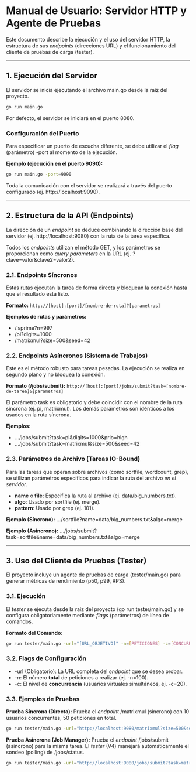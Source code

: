 
# Manual de Usuario: Servidor HTTP y Agente de Pruebas

Este documento describe la ejecución y el uso del servidor HTTP, la estructura de sus *endpoints* (direcciones URL) y el funcionamiento del cliente de pruebas de carga (tester).

---

## 1. Ejecución del Servidor

El servidor se inicia ejecutando el archivo main.go desde la raíz del proyecto.

```bash
go run main.go
```

Por defecto, el servidor se iniciará en el puerto 8080.

### Configuración del Puerto

Para especificar un puerto de escucha diferente, se debe utilizar el *flag* (parámetro) -port al momento de la ejecución.

**Ejemplo (ejecución en el puerto 9090):**

```bash
go run main.go -port=9090
```

Toda la comunicación con el servidor se realizará a través del puerto configurado (ej. http://localhost:9090).

-----

## 2\. Estructura de la API (Endpoints)

La dirección de un *endpoint* se deduce combinando la dirección base del servidor (ej. http://localhost:9080) con la ruta de la tarea específica.

Todos los *endpoints* utilizan el método GET, y los parámetros se proporcionan como *query parameters* en la URL (ej. ?clave=valor&clave2=valor2).

### 2.1. Endpoints Síncronos

Estas rutas ejecutan la tarea de forma directa y bloquean la conexión hasta que el resultado está listo.

**Formato:** `http://[host]:[port]/[nombre-de-ruta]?[parametros]`

**Ejemplos de rutas y parámetros:**

  * /isprime?n=997
  * /pi?digits=1000
  * /matrixmul?size=500&seed=42

### 2.2. Endpoints Asíncronos (Sistema de Trabajos)

Este es el método robusto para tareas pesadas. La ejecución se realiza en segundo plano y no bloquea la conexión.

**Formato (/jobs/submit):**
`http://[host]:[port]/jobs/submit?task=[nombre-de-tarea]&[parametros]`

El parámetro task es obligatorio y debe coincidir con el nombre de la ruta síncrona (ej. pi, matrixmul). Los demás parámetros son idénticos a los usados en la ruta síncrona.

**Ejemplos:**

  * .../jobs/submit?task=pi&digits=1000&prio=high
  * .../jobs/submit?task=matrixmul&size=500&seed=42

### 2.3. Parámetros de Archivo (Tareas IO-Bound)

Para las tareas que operan sobre archivos (como sortfile, wordcount, grep), se utilizan parámetros específicos para indicar la ruta del archivo *en el servidor*.

  * **name** o **file**: Especifica la ruta al archivo (ej. data/big_numbers.txt).
  * **algo**: Usado por sortfile (ej. merge).
  * **pattern**: Usado por grep (ej. 101).

**Ejemplo (Síncrono):**
.../sortfile?name=data/big_numbers.txt&algo=merge

**Ejemplo (Asíncrono):**
.../jobs/submit?task=sortfile&name=data/big_numbers.txt&algo=merge

-----

## 3\. Uso del Cliente de Pruebas (Tester)

El proyecto incluye un agente de pruebas de carga (tester/main.go) para generar métricas de rendimiento (p50, p99, RPS).

### 3.1. Ejecución

El *tester* se ejecuta desde la raíz del proyecto (go run tester/main.go) y se configura obligatoriamente mediante *flags* (parámetros) de línea de comandos.

**Formato del Comando:**

```bash
go run tester/main.go -url="[URL_OBJETIVO]" -n=[PETICIONES] -c=[CONCURRENCIA]
```

### 3.2. Flags de Configuración

  * -url (Obligatorio): La URL completa del *endpoint* que se desea probar.
  * -n: El número **total** de peticiones a realizar (ej. -n=100).
  * -c: El nivel de **concurrencia** (usuarios virtuales simultáneos, ej. -c=20).

### 3.3. Ejemplos de Pruebas

**Prueba Síncrona (Directa):**
Prueba el *endpoint* /matrixmul (síncrono) con 10 usuarios concurrentes, 50 peticiones en total.

```bash
go run tester/main.go -url="http://localhost:9080/matrixmul?size=500&seed=42" -n=50 -c=10
```

**Prueba Asíncrona (Job Manager):**
Prueba el *endpoint* /jobs/submit (asíncrono) para la misma tarea. El *tester* (V4) manejará automáticamente el sondeo (polling) de /jobs/status.

```bash
go run tester/main.go -url="http://localhost:9080/jobs/submit?task=matrixmul&size=500&seed=42" -n=50 -c=10
```
